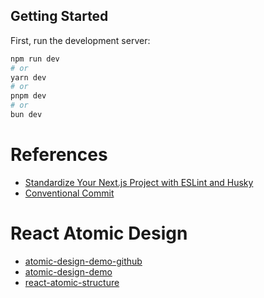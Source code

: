 ## Getting Started

First, run the development server:

```bash
npm run dev
# or
yarn dev
# or
pnpm dev
# or
bun dev
```

# References

- [Standardize Your Next.js Project with ESLint and Husky](https://yehezgun.com/articles/standardize-your-nextjs-project)
- [Conventional Commit](https://github.com/conventional-changelog/commitlint/#what-is-commitlint)

# React Atomic Design

- [atomic-design-demo-github](https://github.com/fabiosjc/atomic-design-demo)
- [atomic-design-demo](https://atomic-storybook.netlify.app/?path=/story/atoms-logo--default)
- [react-atomic-structure](https://github.com/Rulox/react-atomic-structure)
